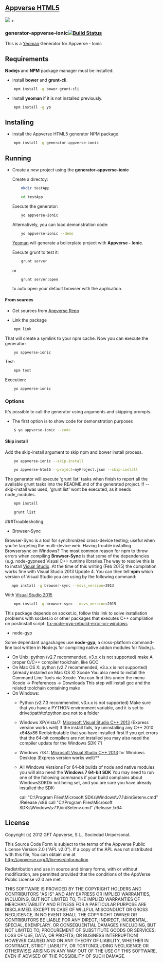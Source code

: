 ## [Appverse HTML5](http://appverse.org/)
![](http://appversed.files.wordpress.com/2012/12/logo.png) + ![]()

### generator-appverse-ionic[![Build Status](https://secure.travis-ci.org/someuser/generator-appverse-ionic.png?branch=master)](https://travis-ci.org/someuser/generator-appverse-ionic)

This is a [Yeoman](http://yeoman.io) Generator for Appverse - Ionic


Requirements
-------------
**Nodejs** and **NPM** package manager must be installed.

* Install **bower** and **grunt-cli**.

```bash
    npm install -g bower grunt-cli
```

* Install **yeoman** if it is not installed previously.

```bash
    npm install -g yo
```

Installing
-------------

* Install the Appverse HTML5 generator NPM package.

```bash
    npm install -g generator-appverse-ionic
```

Running
-------------

* Create a new project using the **generator-appverse-ionic**

  Create a directoy:

    ```bash
        mkdir testApp
    ```

    ```bash
        cd testApp
    ```

    Execute the generator:

    ```bash
        yo appverse-ionic
    ```

    Alternatively, you can load demonstration code:

    ```bash
        yo appverse-ionic --demo
    ```

    [Yeoman](http://yeoman.io) will generate a boilerplate project with **Appverse - Ionic**.

    Execute grunt to test it:

    ```bash
        grunt server
    ```

    or

    ```bash
        grunt server:open
    ```

    to auto open your default browser with the application.



#### From sources
* Get sources from [Appverse Repo](https://appverse.gftlabs.com/git/plugins/servlet/readmeparser/display/FATE/generator-appverse-ionic/)

* Link the package

```bash
    npm link
```

That will create a symlink to your npm cache.
Now you can execute the generator:

```bash
    yo appverse-ionic
```

Test:

```bash
    npm test
```

Execution:

```bash
    yo appverse-ionic
```

### Options

It's possible to call the generator using arguments and skipping prompts.

* The first option is to show code for demonstration purposes

```bash
    $ yo appverse-ionic --code
```

#### Skip install
Add the skip-install argument to skip npm and bower install process.

```bash
    yo appverse-ionic --skip-install
```

```bash
    yo appverse-html5 --project=myProject.json --skip-install
```

The generator will execute 'grunt list' tasks when finish to report all the available grunt tasks into the README.md of the generated project.
If --skip-install was used, 'grunt list' wont be executed, as it needs node_modules.

```bash
    npm install
```

```bash
    grunt list
```

###Troubleshoting

* Browser-Sync

Browser-Sync is a tool for synchronized cross-device testing; useful when you’re targeting the multi-device web.
Having trouble installing Browsersync on Windows? The most common reason for npm to throw errors when compiling **Browser-Sync** is that some of the dependencies (e.g. node-gypneed Visual C++ runtime libraries.The way to resolve this is to install [Visual Studio](https://www.visualstudio.com). At the time of this writing (Feb 2015) the compilation works fine with Visual Studio 2013 Update 4. You can then tell **npm** which version of Visual Studio you are using by the following command:

```bash
   npm install -g browser-sync --msvs_version=2013
```

  With [Visual Studio 2015](https://www.visualstudio.com)

  ```bash
      npm install -g browser-sync --msvs_version=2015
  ```

  This package depends on socket.io, follow this link to solve installation problems with socket.io or other packages that executes C++ compilation on postinstall script: [fix-node-gyp-rebuild-error-on-windows](https://www.robertkehoe.com/2015/03/fix-node-gyp-rebuild-error-on-windows)

* node-gyp

Some dependant pagackages use **node-gyp**, a cross-platform command-line tool written in Node.js for compiling native addon modules for Node.js.
* On Unix:
  python (v2.7 recommended, v3.x.x is not supported)
  make
  A proper C/C++ compiler toolchain, like GCC
* On Mac OS X:
  python (v2.7 recommended, v3.x.x is not supported) (already installed on Mac OS X)
  Xcode
  You also need to install the Command Line Tools via Xcode. You can find this under the menu Xcode -> Preferences -> Downloads
  This step will install gcc and the related toolchain containing make
* On Windows:
  * Python (v2.7.3 recommended, v3.x.x is not supported)
    Make sure that you have a PYTHON environment variable, and it is set to drive:\path\to\python.exe not to a folder
  * Windows XP/Vista/7:
    [Microsoft Visual Studio C++ 2013](https://www.visualstudio.com) (Express version works well)
    If the install fails, try uninstalling any C++ 2010 x64&x86 Redistributable that you have installed first
    If you get errors that the 64-bit compilers are not installed you may also need the compiler update for the Windows SDK 7.1
  * Windows 7/8.1:
    [Microsoft Visual Studio C++ 2013](https://www.visualstudio.com) for Windows Desktop (Express version works well)**
  * All Windows Versions
    For 64-bit builds of node and native modules you will also need the **Windows 7 64-bit SDK**
    You may need to run one of the following commands if your build complains about WindowsSDKDir not being set, and you are sure you have already installed the SDK:

    call "C:\Program Files\Microsoft SDKs\Windows\v7.1\bin\Setenv.cmd" /Release /x86
    call "C:\Program Files\Microsoft SDKs\Windows\v7.1\bin\Setenv.cmd" /Release /x64

## License

Copyright (c) 2012 GFT Appverse, S.L., Sociedad Unipersonal.

 This Source  Code Form  is subject to the  terms of  the Appverse Public License
 Version 2.0  ("APL v2.0").  If a copy of  the APL  was not  distributed with this
file, You can obtain one at <http://appverse.org/#/license/information>.

 Redistribution and use in  source and binary forms, with or without modification,
 are permitted provided that the  conditions  of the  AppVerse Public License v2.0
 are met.

 THIS SOFTWARE IS PROVIDED BY THE  COPYRIGHT HOLDERS  AND CONTRIBUTORS "AS IS" AND
 ANY EXPRESS  OR IMPLIED WARRANTIES, INCLUDING, BUT  NOT LIMITED TO,   THE IMPLIED
 WARRANTIES   OF  MERCHANTABILITY   AND   FITNESS   FOR A PARTICULAR  PURPOSE  ARE
 DISCLAIMED. EXCEPT IN CASE OF WILLFUL MISCONDUCT OR GROSS NEGLIGENCE, IN NO EVENT
 SHALL THE  COPYRIGHT OWNER  OR  CONTRIBUTORS  BE LIABLE FOR ANY DIRECT, INDIRECT,
 INCIDENTAL,  SPECIAL,   EXEMPLARY,  OR CONSEQUENTIAL DAMAGES  (INCLUDING, BUT NOT
 LIMITED TO,  PROCUREMENT OF SUBSTITUTE  GOODS OR SERVICES;  LOSS OF USE, DATA, OR
 PROFITS; OR BUSINESS INTERRUPTION) HOWEVER CAUSED AND ON ANY THEORY OF LIABILITY,
 WHETHER IN CONTRACT, STRICT LIABILITY, OR TORT(INCLUDING NEGLIGENCE OR OTHERWISE)
 ARISING  IN  ANY WAY OUT  OF THE USE  OF THIS  SOFTWARE,  EVEN  IF ADVISED OF THE
 POSSIBILITY OF SUCH DAMAGE.
